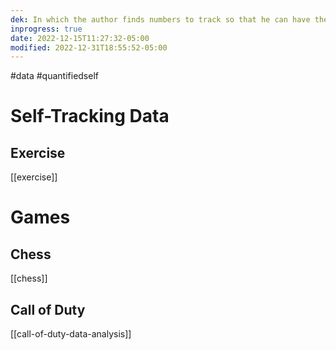 ```yaml
---
dek: In which the author finds numbers to track so that he can have the pleasurable experience of watching them slowly improve over time
inprogress: true
date: 2022-12-15T11:27:32-05:00
modified: 2022-12-31T18:55:52-05:00
---
```


#data #quantifiedself 

# Self-Tracking Data

## Exercise

[[exercise]]

# Games
## Chess

[[chess]]

## Call of Duty

[[call-of-duty-data-analysis]]

